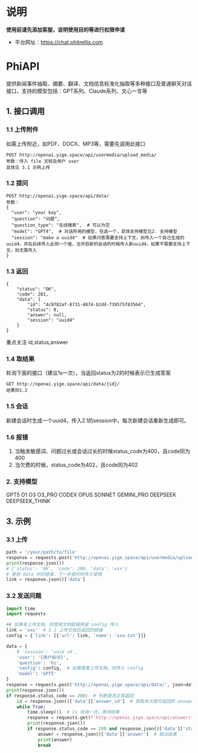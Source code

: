 # 说明
**使用前请先添加客服，说明使用目的等进行权限申请**
- 平台网址：https://chat.phitrellis.com

# PhiAPI
提供新闻事件抽取、摘要、翻译、文档信息标准化抽取等多种接口及普通聊天对话接口，支持的模型包括：GPT系列、Claude系列、文心一言等

## 1. 接口调用
### 1.1 上传附件
如需上传附近，如PDF、DOCX、MP3等，需要先调用此接口
```
POST http://openai.yige.space/api/usermedia/upload_media/
参数：传入 file 文档及用户 user
具体见 3.1 示例上传
```

### 1.2 提问
```
POST http://openai.yige.space/api/data/
参数：
{
  "user": "your key",
  "question": "问题",
  "question_type": "在线搜索",  # 可以为空
  "model": "GPT4",  # 对话所用的模型，任选一个，具体支持模型见2. 支持模型
  "session": "make a uuid4"  # 如果问答需要支持上下文，则传入一个自己生成的uuid4，并在后续传入此同一个值，当开启新的会话的时候传入新uuid4，如果不需要支持上下文，则无需传入
}
```
### 1.3 返回
```
{
    "status": "OK",
    "code": 201,
    "data": {
        "id": "4c9782af-8731-4074-b2dd-739575f83564",
        "status": 0,
        "answer": null,
        "session": "uuid4"
    }
}
```
重点关注 id,status,answer

### 1.4 取结果
轮询下面的接口（建议1s一次），当返回status为2的时候表示已生成答案
```
GET http://openai.yige.space/api/data/{id}/
结果同1.2
```

### 1.5 会话
新建会话时生成一个uuid4，传入2.1的session中，每次新建会话重新生成即可。

### 1.6 报错
1. 当触发敏感词、问题过长或会话过长的时候status_code为400，且code同为400
2. 当欠费的时候，status_code为402，且code同为402

### 2. 支持模型
GPT5
O1
O3
O3_PRO
CODEX
OPUS
SONNET
GEMINI_PRO
DEEPSEEK
DEEPSEEK_THINK

## 3. 示例

### 3.1 上传

```python
path = '/your/path/to/file'
response = requests.post('http://openai.yige.space/api/usermedia/upload_media/?user={用户标识}', files={'file': open(path, 'rb')})
print(response.json())
# {'status': 'OK', 'code': 200, 'data': 'xxx'}
# 拿到 data 中的链接，下一步提问时传入使用
link = response.json()['data']
```

### 3.2 发送问题
```python
import time
import requests

## 如果有上传文档，则使用文档链接拼装 config 传入
link = 'xxx'  # 3.1 上传文档后返回的链接
config = {'link': [{'url': link, 'name': 'xxx.txt'}]}

data = {
    # 'session': 'uuid v4',
    'user': '{用户标识}',
    'question': 'hi',
    'config': config,  # 如果需要上传文档，则传入 config
    'model': 'GPT5'
}
response = requests.post('http://openai.yige.space/api/data/', json=data)  # 提问
print(response.json())
if response.status_code == 200:  # 判断是否正常返回
    id = response.json()['data']['answer_id']  # 获取本次提问返回的 answer id
    while True:
        time.sleep(1)  # 1s 轮询一次，等待结果
        response = requests.get(f'http://openai.yige.space/api/answer/{id}/?user={用户标识}')  # 查询结果
        print(response.json())
        if response.status_code == 200 and response.json()['data']['status'] == 2:  # 正常处理完毕
            answer = response.json()['data']['answer']  # 取出结果
            print(answer)
            break
```
